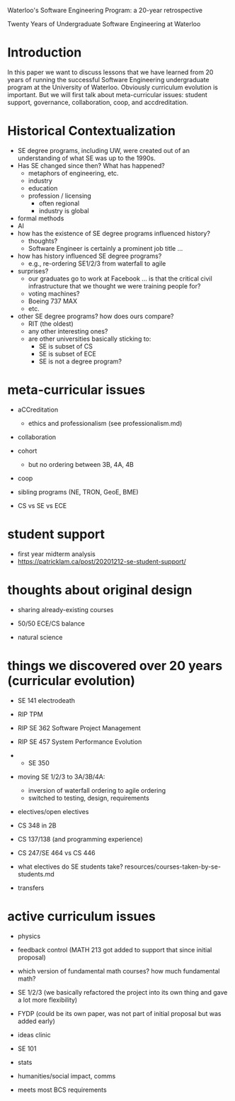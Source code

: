 Waterloo's Software Engineering Program: a 20-year retrospective

Twenty Years of Undergraduate Software Engineering at Waterloo

# Introduction

In this paper we want to discuss lessons that we have learned from 20 years of running the successful
Software Engineering undergraduate program at the University of Waterloo. Obviously curriculum evolution
is important. But we will first talk about meta-curricular issues: student support, governance,
collaboration, coop, and accdreditation.

# Historical Contextualization

- SE degree programs, including UW, were created out of an
  understanding of what SE was up to the 1990s.
- Has SE changed since then? What has happened?
    - metaphors of engineering, etc.
    - industry
    - education
    - profession / licensing
        - often regional
        - industry is global
- formal methods
- AI
- how has the existence of SE degree programs influenced history?
    - thoughts?
    - Software Engineer is certainly a prominent job title ...
- how has history influenced SE degree programs?
    - e.g., re-ordering SE1/2/3 from waterfall to agile
- surprises?
    - our graduates go to work at Facebook ... is that the critical
      civil infrastructure that we thought we were training people
      for?
    - voting machines?
    - Boeing 737 MAX
    - etc.
- other SE degree programs? how does ours compare?
    - RIT (the oldest)
    - any other interesting ones?
    - are other universities basically sticking to:
        - SE is subset of CS
        - SE is subset of ECE
        - SE is not a degree program?


# meta-curricular issues

* aCCreditation
  + ethics and professionalism (see professionalism.md)
* collaboration
* cohort
  + but no ordering between 3B, 4A, 4B
* coop

* sibling programs (NE, TRON, GeoE, BME)
* CS vs SE vs ECE

# student support

* first year midterm analysis
* https://patricklam.ca/post/20201212-se-student-support/

# thoughts about original design

* sharing already-existing courses
* 50/50 ECE/CS balance

* natural science

# things we discovered over 20 years (curricular evolution)

* SE 141 electrodeath
* RIP TPM
* RIP SE 362 Software Project Management
* RIP SE 457 System Performance Evolution
* + SE 350
* moving SE 1/2/3 to 3A/3B/4A: 
    * inversion of waterfall ordering to agile ordering
    * switched to testing, design, requirements
* electives/open electives
* CS 348 in 2B

* CS 137/138 (and programming experience)
* CS 247/SE 464 vs CS 446

* what electives do SE students take?
  resources/courses-taken-by-se-students.md
* transfers

# active curriculum issues

* physics
* feedback control (MATH 213 got added to support that since initial proposal)
* which version of fundamental math courses? how much fundamental math?
* SE 1/2/3 (we basically refactored the project into its own thing and gave a lot more flexibility)
* FYDP (could be its own paper, was not part of initial proposal but was added early)
* ideas clinic
* SE 101
* stats
* humanities/social impact, comms

* meets most BCS requirements

